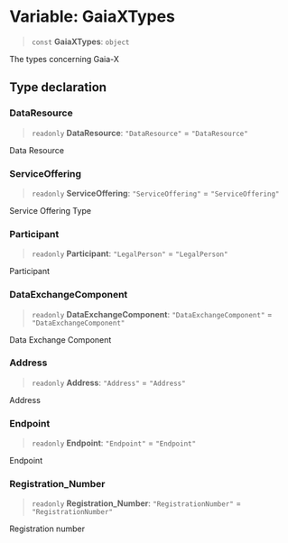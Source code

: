 # Variable: GaiaXTypes

> `const` **GaiaXTypes**: `object`

The types concerning Gaia-X

## Type declaration

### DataResource

> `readonly` **DataResource**: `"DataResource"` = `"DataResource"`

Data Resource

### ServiceOffering

> `readonly` **ServiceOffering**: `"ServiceOffering"` = `"ServiceOffering"`

Service Offering Type

### Participant

> `readonly` **Participant**: `"LegalPerson"` = `"LegalPerson"`

Participant

### DataExchangeComponent

> `readonly` **DataExchangeComponent**: `"DataExchangeComponent"` = `"DataExchangeComponent"`

Data Exchange Component

### Address

> `readonly` **Address**: `"Address"` = `"Address"`

Address

### Endpoint

> `readonly` **Endpoint**: `"Endpoint"` = `"Endpoint"`

Endpoint

### Registration\_Number

> `readonly` **Registration\_Number**: `"RegistrationNumber"` = `"RegistrationNumber"`

Registration number
